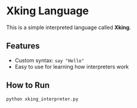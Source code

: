 # Xking Language

This is a simple interpreted language called **Xking**.

## Features

- Custom syntax: `say "Hello"`
- Easy to use for learning how interpreters work

## How to Run

```bash
python xking_interpreter.py
```
